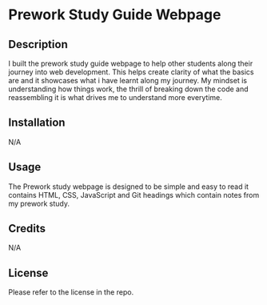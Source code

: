 # Prework Study Guide Webpage

## Description

I built the prework study guide webpage to help other students along their journey into web development. This helps create clarity of what the basics are and it showcases what i have learnt along my journey. My mindset is understanding how things work, the thrill of breaking down the code and reassembling it is what drives me to understand more everytime. 

## Installation

N/A

## Usage

The Prework study webpage is designed to be simple and easy to read it contains HTML, CSS, JavaScript and Git headings which contain notes from my prework study.


## Credits

N/A

## License

Please refer to the license in the repo.

